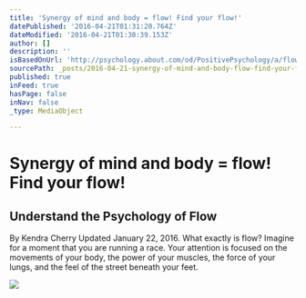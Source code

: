 ```yaml
---
title: 'Synergy of mind and body = flow! Find your flow!'
datePublished: '2016-04-21T01:31:20.764Z'
dateModified: '2016-04-21T01:30:39.153Z'
author: []
description: ''
isBasedOnUrl: 'http://psychology.about.com/od/PositivePsychology/a/flow.htm'
sourcePath: _posts/2016-04-21-synergy-of-mind-and-body-flow-find-your-flow.md
published: true
inFeed: true
hasPage: false
inNav: false
_type: MediaObject

---
```

# Synergy of mind and body = flow! Find your flow!

<article style=""><h1>Understand the Psychology of Flow</h1><p>By Kendra Cherry Updated January 22, 2016. What exactly is flow? Imagine for a moment that you are running a race. Your attention is focused on the movements of your body, the power of your muscles, the force of your lungs, and the feel of the street beneath your feet.</p><img src="http://f.tqn.com/y/psychology/1/S/K/Y/GettyImages-184313912.jpg" /></article>